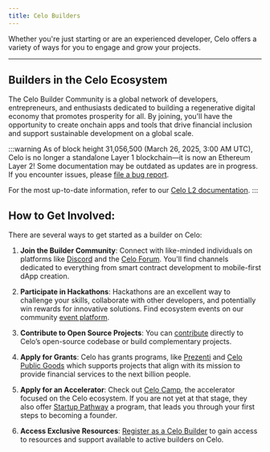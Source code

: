 ```yaml
---
title: Celo Builders
---
```


Whether you're just starting or are an experienced developer, Celo offers a variety of ways for you to engage and grow your projects.

---

## Builders in the Celo Ecosystem

The Celo Builder Community is a global network of developers, entrepreneurs, and enthusiasts dedicated to building a regenerative digital economy that promotes prosperity for all. By joining, you'll have the opportunity to create onchain apps and tools that drive financial inclusion and support sustainable development on a global scale.

:::warning
As of block height 31,056,500 (March 26, 2025, 3:00 AM UTC), Celo is no longer a standalone Layer 1 blockchain—it is now an Ethereum Layer 2!
Some documentation may be outdated as updates are in progress. If you encounter issues, please [file a bug report](https://github.com/celo-org/docs/issues/new/choose).

For the most up-to-date information, refer to our [Celo L2 documentation](https://docs.celo.org/cel2).
:::

## How to Get Involved:

There are several ways to get started as a builder on Celo:

1. **Join the Builder Community**: Connect with like-minded individuals on platforms like [Discord](https://discord.com/invite/celo) and the [Celo Forum](https://forum.celo.org/). You'll find channels dedicated to everything from smart contract development to mobile-first dApp creation.

2. **Participate in Hackathons**: Hackathons are an excellent way to challenge your skills, collaborate with other developers, and potentially win rewards for innovative solutions. Find ecosystem events on our community [event platform](https://celo.stand.lemonade.social/events).

3. **Contribute to Open Source Projects**: You can [contribute](/what-is-celo/joining-celo/contributors/overview) directly to Celo’s open-source codebase or build complementary projects.

4. **Apply for Grants**: Celo has grants programs, like [Prezenti](https://www.prezenti.xyz/) and [Celo Public Goods](https://www.celopg.eco/) which supports projects that align with its mission to provide financial services to the next billion people.

5. **Apply for an Accelerator**: Check out [Celo Camp](https://www.celocamp.com/), the accelerator focused on the Celo ecosystem. If you are not yet at that stage, they also offer [Startup Pathway](https://startup-pathway.mykajabi.com/) a program, that leads you through your first steps to becoming a founder.

6. **Access Exclusive Resources**: [Register as a Celo Builder](https://docs.google.com/forms/d/e/1FAIpQLSemO5Kbf8fzq70AtiZEPRkk040MmpmmyhRqeurAwuVWUg63tQ/viewform) to gain access to resources and support available to active builders on Celo.
